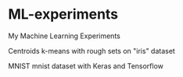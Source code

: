 # ML-experiments
My Machine Learning Experiments

Centroids
k-means with rough sets on "iris" dataset

MNIST
mnist dataset with Keras and Tensorflow

